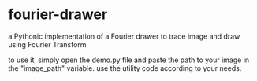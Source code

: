 # fourier-drawer
 a Pythonic implementation of a Fourier drawer to trace image and draw using Fourier Transform

 to use it, simply open the demo.py file and paste the path to your image in the "image_path" variable. use the utility code according to your needs.
